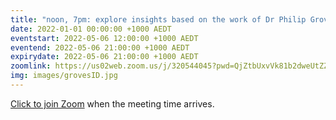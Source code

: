 ```yaml
---
title: "noon, 7pm: explore insights based on the work of Dr Philip Groves"
date: 2022-01-01 00:00:00 +1000 AEDT
eventstart: 2022-05-06 12:00:00 +1000 AEDT
eventend: 2022-05-06 21:00:00 +1000 AEDT
expirydate: 2022-05-06 21:00:00 +1000 AEDT
zoomlink: https://us02web.zoom.us/j/320544045?pwd=QjZtbUxvVk81b2dweUtZZTE3ZE9IZz09
img: images/grovesID.jpg
---
```


[Click to join Zoom](https://us02web.zoom.us/j/320544045?pwd=QjZtbUxvVk81b2dweUtZZTE3ZE9IZz09) when the meeting time arrives.
